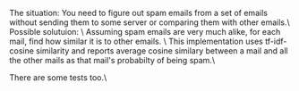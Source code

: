 The situation: You need to figure out spam emails from a set of emails without sending them to some server or comparing them with other emails.\\
Possible solutuion: \\
Assuming spam emails are very much alike, for each mail, find how similar it is to other emails. \\
This implementation uses tf-idf-cosine similarity and reports average cosine similary between a mail and all the other mails as that mail's probabilty of being spam.\\

There are some tests too.\\